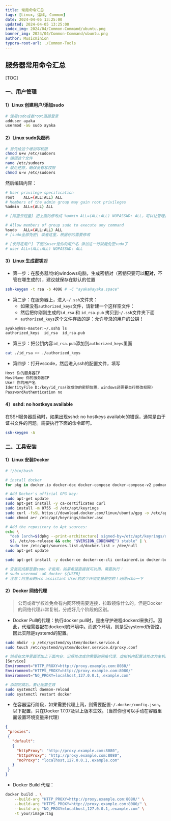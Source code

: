 ```yaml
---
title: 常用命令汇总
tags: [Linux, 运维, Common]
date: 2024-04-05 13:25:00
updated: 2024-04-05 13:25:00
index_img: 2024/04/Common-Command/ubuntu.png
banner_img: 2024/04/Common-Command/ubuntu.png
author: Musicminion
typora-root-url: ./Common-Tools
---
```


## 服务器常用命令汇总

[TOC]

### 一、用户管理

#### 1）Linux 创建用户/添加sudo

```bash
# 使用sudo或者root直接登录
adduser ayaka
usermod -aG sudo ayaka
```

#### 2）Linux sudo免密码

```bash
# 首先给这个增加写权限
chmod u+w /etc/sudoers
# 编辑这个文件
nano /etc/sudoers
# 最后还原，确保没有写权限
chmod u-w /etc/sudoers
```

然后编辑内容：

```bash
# User privilege specification
root	ALL=(ALL:ALL) ALL
# Members of the admin group may gain root privileges
%admin  ALL=(ALL) ALL 

# [阿里云轻量] 把上面的修改成 %admin ALL=(ALL:ALL) NOPASSWD: ALL，可以让管理员免密sudo

# Allow members of group sudo to execute any command
%sudo	ALL=(ALL:ALL) ALL
# [sudo全部免密] 或者这里，根据你的需要修改

# [仅特定用户] 下面的user是你的用户名 添加这一行就能免密sudo了
# user ALL=(ALL:ALL) NOPASSWD: ALL
```

#### 3）Linux 生成密钥对

- 第一步：在服务器/你的windows电脑，生成密钥对（密钥只要可以**配对**，不管在哪生成的），建议就保存在默认的位置

```bash
ssh-keygen -t rsa -b 4096 # -C "ayaka@ayaka.space"
```

- 第二步：在服务器上，进入`~/.ssh`文件夹：
  - 如果没有`authorized_keys`文件，请新建一个这样空文件：
  - 然后把你刚刚生成的`id_rsa` 和 `id_rsa.pub` 拷贝到`~/.ssh`文件夹下面
  - `authorized_keys`这个文件存放的是：允许登录的用户的公钥！

```bash
ayaka@k8s-master:~/.ssh$ ls
authorized_keys  id_rsa  id_rsa.pub
```

- 第三步：把公钥内容`id_rsa.pub`添加到`authorized_keys`里面

```bash
cat ./id_rsa >> ./authorized_keys
```

- 第四步：打开vscode，然后进入ssh的配置文件，填写

```txt
Host 你的服务器IP
HostName 你的服务器IP
User 你的用户名
IdentityFile D:/key/id_rsa(改成你的密钥位置，windows还需要自行修改权限)
PasswordAuthentication no
```

#### 4）sshd: no hostkeys available

在SSH服务器启动时，如果出现sshd: no hostkeys available的错误，通常是由于证书文件的问题。需要执行下面的命令即可。

```bash
ssh-keygen -A
```

### 二、工具安装

#### 1）Linux 安装Docker

```bash
# !/bin/bash

# install docker
for pkg in docker.io docker-doc docker-compose docker-compose-v2 podman-docker containerd runc; do sudo apt-get remove $pkg; done

# Add Docker's official GPG key:
sudo apt-get update
sudo apt-get install -y ca-certificates curl
sudo install -m 0755 -d /etc/apt/keyrings
sudo curl -fsSL https://download.docker.com/linux/ubuntu/gpg -o /etc/apt/keyrings/docker.asc
sudo chmod a+r /etc/apt/keyrings/docker.asc

# Add the repository to Apt sources:
echo \
  "deb [arch=$(dpkg --print-architecture) signed-by=/etc/apt/keyrings/docker.asc] https://download.docker.com/linux/ubuntu \
  $(. /etc/os-release && echo "$VERSION_CODENAME") stable" | \
  sudo tee /etc/apt/sources.list.d/docker.list > /dev/null
sudo apt-get update

sudo apt-get install -y docker-ce docker-ce-cli containerd.io docker-buildx-plugin docker-compose-plugin

# 安装完成都是要sudo 才能用，如果希望直接就可以用，需要执行：
# sudo usermod -aG docker ${USER}
# 注意：阿里云的ecs assistant User的这个环境变量是空的！记得echo一下
```

#### 2）Docker 网络代理

> 公司或者学校难免会有内网环境需要连接，拉取镜像什么的。但是Docker的网络代理非常复制，分成好几个阶段的区别。

- Docker Pull的代理：执行docker pull时，是由守护进程dockerd来执行。因此，代理需要配在dockerd的环境中。而这个环境，则是受systemd所管控，因此实际是systemd的配置。

```bash
sudo mkdir -p /etc/systemd/system/docker.service.d
sudo touch /etc/systemd/system/docker.service.d/proxy.conf

# 然后在文件里面添加上下面内容，记得修改成你需要的网络代理，虚拟机内配置请修改为主机的IP
[Service]
Environment="HTTP_PROXY=http://proxy.example.com:8080/"
Environment="HTTPS_PROXY=http://proxy.example.com:8080/"
Environment="NO_PROXY=localhost,127.0.0.1,.example.com"

# 添加完成后，要让配置生效
sudo systemctl daemon-reload
sudo systemctl restart docker
```

- 在容器运行阶段，如果需要代理上网，则需要配置`~/.docker/config.json`。以下配置，只在Docker 17.07及以上版本生效。（当然你也可以手动在容器里面设置环境变量来代理）

```json
{
 "proxies":
 {
   "default":
   {
     "httpProxy": "http://proxy.example.com:8080",
     "httpsProxy": "http://proxy.example.com:8080",
     "noProxy": "localhost,127.0.0.1,.example.com"
   }
 }
}
```

- Docker Build 代理：

```bash
docker build . \
    --build-arg "HTTP_PROXY=http://proxy.example.com:8080/" \
    --build-arg "HTTPS_PROXY=http://proxy.example.com:8080/" \
    --build-arg "NO_PROXY=localhost,127.0.0.1,.example.com" \
    -t your/image:tag
```

